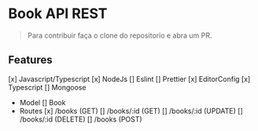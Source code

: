 # Book API REST

> Para contribuir faça o clone do repositorio e abra um PR.

## Features

[x] Javascript/Typescript
[x] NodeJs
[] Eslint
[] Prettier
[x] EditorConfig
[x] Typescript
[] Mongoose

- Model
  [] Book
- Routes
  [x] /books (GET)
  [] /books/:id (GET)
  [] /books/:id (UPDATE)
  [] /books/:id (DELETE)
  [] /books (POST)
